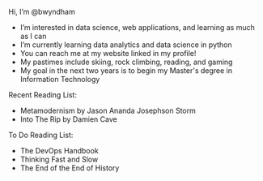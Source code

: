 Hi, I’m @bwyndham
- I’m interested in data science, web applications, and learning as much as I can
- I’m currently learning data analytics and data science in python
- You can reach me at my website linked in my profile! 
- My pastimes include skiing, rock climbing, reading, and gaming
- My goal in the next two years is to begin my Master's degree in Information Technology

Recent Reading List:
- Metamodernism by Jason Ananda Josephson Storm
- Into The Rip by Damien Cave

To Do Reading List:
- The DevOps Handbook
- Thinking Fast and Slow
- The End of the End of History
